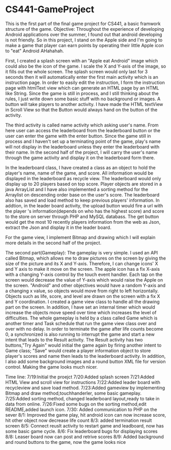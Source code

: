 # CS441-GameProject
This is the first part of the final game project for CS441, a basic framwork structure of the game.
Objective:
    Throughout the experience of developing Android applications over the summer, I found out that android developing is not friendly. So in this project, I stand on the Apple side and I'm going to make a game that player can earn points by operating their little Apple icon to "eat" Android AHahahah. 
 
First, I created a splash screen with an "Apple eat Android" image which could also be the icon of the game. I scale the X and Y-axis of the image, so it fills out the whole screen. The splash screen would only last for 3 seconds then it will automatically enter the first main activity which is an instruction page. 
In order to easily edit the instruction,  I form the instruction page with htmlText view which can generate an HTML page by an HTML like String. Since the game is still in process, and I still thinking about the rules, I just write down some basic stuff with no background or images. A button will take players to another activity. I have made the HTML textView in Scroll View so that the Button would always hand on the button of the activity. 

The third activity is called name activity which asking user's name. From here user can access the leaderboard from the leaderboard button or the user can enter the game with the enter button. Since the game still in process and I haven't set up a terminating point of the game, play's name will not display in the leaderboard unless they enter the leaderboard with their name. In the second half of the project, I will carry the user's name through the game activity and display it on the leaderboard form there.

In the leaderboard class, I have created a class as an object to hold the player's name, name of the game, and score. All information would be displayed in the leaderboard as recycle view. The leaderboard would only display up to 20 players based on top score. Player objects are stored in a java ArrayList and I have also implemented a sorting method for the Arraylist on descending order base on the user's score.  The leaderboard also has saved and load method to keep previous players' information. In addtion, in the leader board activity, the upload button would fire a url with the player 's information(depends on who has the highest score) and score to the store on server through PHP and MySQL databass. The get button would get the most 10 recently players information from the web as Json, extract the Json and display it in the leader board.

For the game view, I implement Bitmap and drawing which I will explain more details in the second half of the project. 


The second part(Gameplay):
The gameplay is very simple. I used an API called Bitmap, which allows me to draw pictures on the screen by giving the size of the picture and its X and Y-axis. Therefore, I can change icons' X and Y axis to make it move on the screen. The apple icon has a fix X-axis with a changing Y-axis control by the touch event handler. Each tap on the screen would decrease the value of Y-axis which would raise the Apple on the screen. "Android" and other objectives would have a random Y-axis and a changing x value, so objects would move from right to left horizontally. Objects such as life, score, and level are drawn on the screen with a fix X and Y coordination. I created a game view class to handle all the drawing part on the screen. In addition, I have set an internal timer which would increase the objects move speed over time which increases the level of difficulties. The whole gameplay is held by a class called Game which is another timer and Task schedule that run the game view class over and over with no delay. In order to terminate the game after life counts become 0, a synchronized is also running to interrupt the game and start a new intent that leads to the Result activity.
The Result activity has two buttons,"Try Again" would initial the game again by firing another intent to Game class; "Save" would create a player information object to store player's scores and name then leads to the leaderboard activity.
In addition, I also add some background images and a round button XML file for version control. Making the game looks much nicer.  
 


Time line:
7/19:Initial the proejct
7/20:Added splash screen
7/21:Added HTML View and scroll view for instructions
7/22:Added leader board with recycleview and save load method.
7/23:Added gameview by implementing Bitmap and draw method,touchhanderler, some basic gameplay.
7/25:Added sorting method, changed leaderboard layout,ready to take in data from online.
7/26:Fixed some bugs on the sorting method,edit README,added launch icon.
7/30: Added communication to PHP on the sever
8/1: Improved the game play, hit android icon can now increase score, hit other object now decrease life count
8/3: added termination result screen
8/5: Connect reuslt activity to restart game and leadboard, now has some basic game cycle.
8/6: Fix leaderboard bugs for displaying scores
8/8: Leaser board now can post and retrive scores
8/9: Added background and round buttons to the game, now the game looks nice



